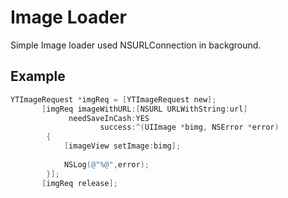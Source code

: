 # Image Loader
Simple Image loader used NSURLConnection in background. 

Example
-------
 ```Objective-C
YTImageRequest *imgReq = [YTImageRequest new];
        [imgReq imageWithURL:[NSURL URLWithString:url]
              needSaveInCash:YES
                     success:^(UIImage *bimg, NSError *error)
         {
             [imageView setImage:bimg];
             
             NSLog(@"%@",error);
         }];
        [imgReq release];
```